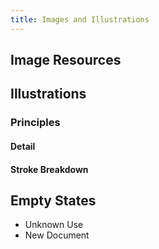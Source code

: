 ```yaml
---
title: Images and Illustrations
---
```


## Image Resources



## Illustrations

### Principles

#### Detail

#### Stroke Breakdown



## Empty States
- Unknown Use
- New Document
